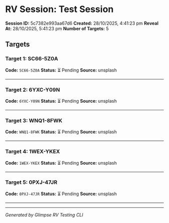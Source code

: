 # RV Session: Test Session

**Session ID:** 5c7382e993aa67d6
**Created:** 28/10/2025, 4:41:23 pm
**Reveal At:** 28/10/2025, 5:41:23 pm
**Number of Targets:** 5

## Targets

### Target 1: SC66-5Z0A

**Code:** `SC66-5Z0A`
**Status:** ⏳ Pending
**Source:** unsplash

---

### Target 2: 6YXC-Y09N

**Code:** `6YXC-Y09N`
**Status:** ⏳ Pending
**Source:** unsplash

---

### Target 3: WNQ1-8FWK

**Code:** `WNQ1-8FWK`
**Status:** ⏳ Pending
**Source:** unsplash

---

### Target 4: 1WEX-YKEX

**Code:** `1WEX-YKEX`
**Status:** ⏳ Pending
**Source:** unsplash

---

### Target 5: 0PXJ-47JR

**Code:** `0PXJ-47JR`
**Status:** ⏳ Pending
**Source:** unsplash

---


---

*Generated by Glimpse RV Testing CLI*